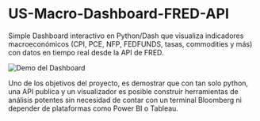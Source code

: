 # US-Macro-Dashboard-FRED-API
Simple Dashboard interactivo en Python/Dash que visualiza indicadores macroeconómicos (CPI, PCE, NFP, FEDFUNDS, tasas, commodities y más) con datos en tiempo real desde la API de FRED.

![Demo del Dashboard](Proyecto%20Final.gif)

Uno de los objetivos del proyecto, es demostrar que con tan solo python, una API publica y un visualizador es posible construir herramientas de análisis potentes sin necesidad de contar con un terminal Bloomberg ni depender de plataformas como Power BI o Tableau.


